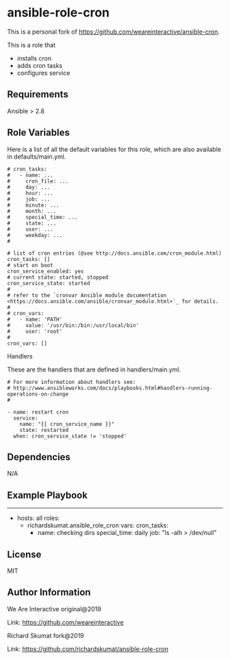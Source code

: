 ansible-role-cron
=========

This is a personal fork of https://github.com/weareinteractive/ansible-cron.

This is a role that

- installs cron
- adds cron tasks
- configures service

Requirements
------------

Ansible > 2.8

Role Variables
--------------

Here is a list of all the default variables for this role, which are also available in defaults/main.yml.

```
# cron_tasks:
#   - name: ...
#     cron_file: ...
#     day: ...
#     hour: ...
#     job: ...
#     minute: ...
#     month: ...
#     special_time: ...
#     state: ...
#     user: ...
#     weekday: ...
#

# list of cron entries (@see http://docs.ansible.com/cron_module.html)
cron_tasks: []
# start on boot
cron_service_enabled: yes
# current state: started, stopped
cron_service_state: started
#
# refer to the `cronvar Ansible module documentation <https://docs.ansible.com/ansible/cronvar_module.html>`_ for details.
#
# cron_vars:
#   - name: 'PATH'
#     value: '/usr/bin:/bin:/usr/local/bin'
#     user: 'root'
#
cron_vars: []
```
Handlers

These are the handlers that are defined in handlers/main.yml.

```
# For more information about handlers see:
# http://www.ansibleworks.com/docs/playbooks.html#handlers-running-operations-on-change
#

- name: restart cron
  service:
    name: "{{ cron_service_name }}"
    state: restarted
  when: cron_service_state != 'stopped'
```

Dependencies
------------

N/A

Example Playbook
----------------

---

- hosts: all
  roles:
    - richardskumat.ansible_role_cron
  vars:
    cron_tasks:
      - name: checking dirs
        special_time: daily
        job: "ls -alh > /dev/null"

License
-------

MIT

Author Information
------------------

We Are Interactive original@2019

Link: https://github.com/weareinteractive

Richard Skumat fork@2019

Link: https://github.com/richardskumat/ansible-role-cron
